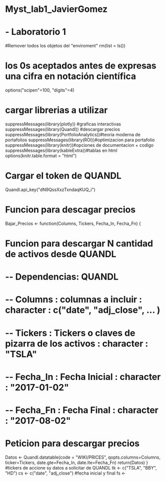 # Myst_lab1_JavierGomez
# - Laboratorio 1
#Remover todos los objetos del "enviroment"
rm(list = ls())
# los 0s aceptados antes de expresas una cifra en notación científica
options("scipen"=100, "digits"=4)
# cargar librerias a utilizar
suppressMessages(library(plotly)) #graficas interactivas
suppressMessages(library(Quandl)) #descargar precios
suppressMessages(library(PortfolioAnalytics))#teoria moderna de portafolios
suppressMessages(library(ROI))#optimizacion para portafolio
suppressMessages(library(knitr))#opciones de documentacion + codigo
suppressMessages(library(kableExtra))#tablas en html
options(knitr.table.format = "html")
# Cargar el token de QUANDL
Quandl.api_key("dN9QssXxzTxndaqKUQ_i")

# Funcion para descagar precios
Bajar_Precios <- function(Columns, Tickers, Fecha_In, Fecha_Fn) {
  
  # Funcion para descargar N cantidad de activos desde QUANDL
  # -- Dependencias: QUANDL
  # -- Columns : columnas a incluir : character : c("date", "adj_close", ... )
  # -- Tickers : Tickers o claves de pizarra de los activos : character : "TSLA"
  # -- Fecha_In : Fecha Inicial : character : "2017-01-02"
  # -- Fecha_Fn : Fecha Final : character : "2017-08-02"
  
  # Peticion para descargar precios
  Datos <- Quandl.datatable(code = "WIKI/PRICES", qopts.columns=Columns, ticker=Tickers,
                            date.gte=Fecha_In, date.lte=Fecha_Fn)
  return(Datos)
}
#tickers de accione sy datos a solicitar de QUANDL
tk <- c("TSLA", "BBY", "HD")
cs <- c("date", "adj_close")
#fecha inicial y final
fs <- 
